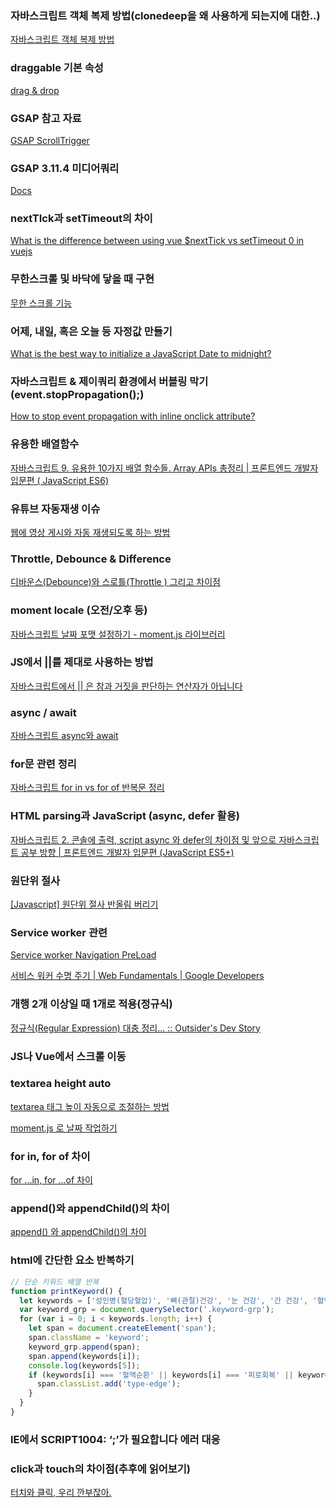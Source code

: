 ### 자바스크립트 객체 복제 방법(clonedeep을 왜 사용하게 되는지에 대한..)

[자바스크립트 객체 복제 방법](https://www.daleseo.com/js-objects-clone/)

### draggable 기본 속성

[drag & drop](https://velog.io/@kirin/drag-drop)

### GSAP 참고 자료

[GSAP ScrollTrigger](https://velog.io/@yesslkim94/GSAP-ScrollTrigger)

### GSAP 3.11.4 미디어쿼리

[Docs](https://greensock.com/docs/v3/GSAP/gsap.matchMedia())

### nextTIck과 setTimeout의 차이

[What is the difference between using vue $nextTick vs setTimeout 0 in vuejs](https://stackoverflow.com/questions/63669783/what-is-the-difference-between-using-vue-nexttick-vs-settimeout-0-in-vuejs)

### 무한스크롤 및 바닥에 닿을 때 구현

[무한 스크롤 기능](https://velog.io/@hwanieee/%EB%AC%B4%ED%95%9C-%EC%8A%A4%ED%81%AC%EB%A1%A4-%EA%B8%B0%EB%8A%A5)

### 어제, 내일, 혹은 오늘 등 자정값 만들기

[What is the best way to initialize a JavaScript Date to midnight?](https://stackoverflow.com/questions/3894048/what-is-the-best-way-to-initialize-a-javascript-date-to-midnight)

### 자바스크립트 & 제이쿼리 환경에서 버블링 막기(event.stopPropagation();)

[How to stop event propagation with inline onclick attribute?](https://stackoverflow.com/questions/387736/how-to-stop-event-propagation-with-inline-onclick-attribute)

### 유용한 배열함수

[자바스크립트 9. 유용한 10가지 배열 함수들. Array APIs 총정리 | 프론트엔드 개발자 입문편 ( JavaScript ES6)](https://www.youtube.com/watch?v=3CUjtKJ7PJg&feature=youtu.be)

### 유튜브 자동재생 이슈

[웹에 영상 게시와 자동 재생되도록 하는 방법](https://goldsystem.tistory.com/839)

### Throttle, Debounce & Difference

[디바운스(Debounce)와 스로틀(Throttle ) 그리고 차이점](https://webclub.tistory.com/607)

### moment locale (오전/오후 등)

[자바스크립트 날짜 포맷 설정하기 - moment.js 라이브러리](https://wooncloud.tistory.com/36)

### JS에서 ||를 제대로 사용하는 방법

[자바스크립트에서 || 은 참과 거짓을 판단하는 연산자가 아닙니다](https://mynameisdabin.tistory.com/10)

### async / await

[자바스크립트 async와 await](https://joshua1988.github.io/web-development/javascript/js-async-await/)

### **for문 관련 정리**

[자바스크립트 for in vs for of 반복문 정리](https://jsdev.kr/t/for-in-vs-for-of/2938)

### **HTML parsing과 JavaScript (async, defer 활용)**

[자바스크립트 2. 콘솔에 출력, script async 와 defer의 차이점 및 앞으로 자바스크립트 공부 방향 | 프론트엔드 개발자 입문편 (JavaScript ES5+)](https://youtu.be/tJieVCgGzhs)

### **원단위 절사**

[[Javascript] 원단위 절사 반올림 버리기](https://copyrightyoon.tistory.com/1467)

### Service worker 관련

[Service worker Navigation PreLoad](https://velog.io/@unu/%EC%84%9C%EB%B9%84%EC%8A%A4-%EC%9B%8C%EC%BB%A4%EC%97%90%EC%84%9C-%EB%B8%8C%EB%9D%BC%EC%9A%B0%EC%A0%80-%ED%9E%8C%ED%8A%B8-PreLoad-%EC%A7%80%EC%9B%90%EC%9D%84-%ED%99%9C%EC%84%B1%ED%99%94%ED%95%98%EC%97%AC-%ED%8E%98%EC%9D%B4%EC%A7%80-%EC%86%8D%EB%8F%84-%ED%96%A5%EC%83%81%EC%8B%9C%ED%82%A4%EB%8A%94-%EB%B2%95)

[서비스 워커 수명 주기 | Web Fundamentals | Google Developers](https://developers.google.com/web/fundamentals/primers/service-workers/lifecycle?hl=ko)

### 개행 2개 이상일 때 1개로 적용(정규식)

[정규식(Regular Expression) 대충 정리... :: Outsider's Dev Story](https://blog.outsider.ne.kr/141)

### **JS나 Vue에서 스크롤 이동**

[](https://velog.io/@byungjur_96/vue.js-%ED%8E%98%EC%9D%B4%EC%A7%80-%EC%9D%B4%EB%8F%99-%EC%8B%9C-Offset-%EC%9D%B4%EB%8F%99)

### textarea height auto

[textarea 태그 높이 자동으로 조절하는 방법](https://webisfree.com/2015-11-03/textarea-%ED%83%9C%EA%B7%B8-%EB%86%92%EC%9D%B4-%EC%9E%90%EB%8F%99%EC%9C%BC%EB%A1%9C-%EC%A1%B0%EC%A0%88%ED%95%98%EB%8A%94-%EB%B0%A9%EB%B2%95)

[moment.js 로 날짜 작업하기](https://velog.io/@ppohee/moment.js-%EB%A1%9C-%EB%82%A0%EC%A7%9C-%EC%9E%91%EC%97%85%ED%95%98%EA%B8%B0)

### for in, for of 차이

[for ...in, for ...of 차이](https://velog.io/@eomttt/for-...in-for-...of-%EC%B0%A8%EC%9D%B4)

### append()와 appendChild()의 차이

[append() 와 appendChild()의 차이](https://blogpack.tistory.com/682)

### html에 간단한 요소 반복하기

```jsx
// 단순 키워드 배열 반복
function printKeyword() {
  let keywords = ['성인병(혈당혈압)', '뼈(관절)건강', '눈 건강', '간 건강', '혈액순환', '다이어트', '비염/염증개선', '면역력', '우울증/불면증', '피로회복', '남성성기능개선', '항산화', '콜레스테롤 개선', '아토피', '잇몸치주', '변비', '피부개선', '생리불순', '탈모', '근육개선', '과민면역완화', '체지방감소', '장 건강', '위 건강', '신장/요로개선', '갱년기여성건강', '어린이 성장 및 면역력', '뇌기능(기억력 개선)', '기관지'];
  var keyword_grp = document.querySelector('.keyword-grp');
  for (var i = 0; i < keywords.length; i++) {
    let span = document.createElement('span');
    span.className = 'keyword';
    keyword_grp.append(span);
    span.append(keywords[i]);
    console.log(keywords[5]);
    if (keywords[i] === '혈액순환' || keywords[i] === '피로회복' || keywords[i] === '잇몸치주' || keywords[i] === '과민면역완화' || keywords[i] === '갱년기여성건강') {
      span.classList.add('type-edge');
    }
  }
}
```

### IE에서 SCRIPT1004: ‘;’가 필요합니다 에러 대응

[](https://haru.kafra.kr/116)

### click과 touch의 차이점(추후에 읽어보기)

[터치와 클릭, 우리 깐부잖아.](https://ui.toast.com/weekly-pick/ko_20220106)
